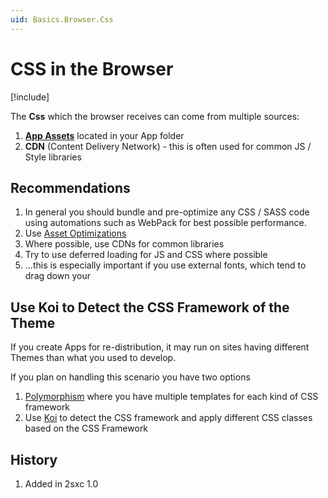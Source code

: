 ```yaml
---
uid: Basics.Browser.Css
---
```


# CSS in the Browser

[!include[](~/pages/basics/stack/_shared-float-summary.md)]
<style>.context-box-summary .show-html { visibility: visible; } </style>

The **Css** which the browser receives can come from multiple sources:

1. **[App Assets](xref:Basics.App.FoldersAndFiles.Assets)** located in your App folder
1. **CDN** (Content Delivery Network) - this is often used for common JS / Style libraries

## Recommendations

1. In general you should bundle and pre-optimize any CSS / SASS code using automations such as WebPack for best possible performance. 
1. Use [Asset Optimizations](xref:Basics.Server.AssetOptimization.Index)
1. Where possible, use CDNs for common libraries
1. Try to use deferred loading for JS and CSS where possible
1. ...this is especially important if you use external fonts, which tend to drag down your [](xref:Ext.Google.PageSpeed)

## Use Koi to Detect the CSS Framework of the Theme

If you create Apps for re-distribution, it may run on sites having different Themes than what you used to develop. 

If you plan on handling this scenario you have two options

1. [Polymorphism](xref:Basics.Polymorphism.Index) where you have multiple templates for each kind of CSS framework
1. Use [Koi](xref:NetCode.Koi.Index) to detect the CSS framework and apply different CSS classes based on the CSS Framework


## History

1. Added in 2sxc 1.0